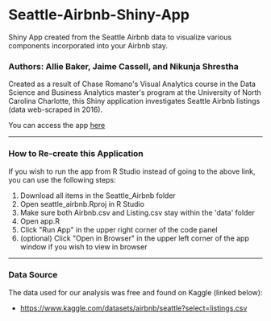 # Seattle-Airbnb-Shiny-App
Shiny App created from the Seattle Airbnb data to visualize various components incorporated into your Airbnb stay. 
### Authors: Allie Baker, Jaime Cassell, and Nikunja Shrestha 

Created as a result of Chase Romano's Visual Analytics course in the Data Science and Business Analytics master's program at the University of North Carolina Charlotte, this Shiny application investigates Seattle Airbnb listings (data web-scraped in 2016).

You can access the app [here]( https://jaime-cassell-uncc.shinyapps.io/Seattle_Airbnb/)

- - - -

### How to Re-create this Application
If you wish to run the app from R Studio instead of going to the above link, you can use the following steps:

1. Download all items in the Seattle_Airbnb folder
2. Open seattle_airbnb.Rproj in R Studio
3. Make sure both Airbnb.csv and Listing.csv stay within the 'data' folder
4. Open app.R
5. Click "Run App" in the upper right corner of the code panel
6. (optional) Click "Open in Browser" in the upper left corner of the app window if you wish to view in browser

- - - -

### Data Source
The data used for our analysis was free and found on Kaggle (linked below): 
* https://www.kaggle.com/datasets/airbnb/seattle?select=listings.csv
